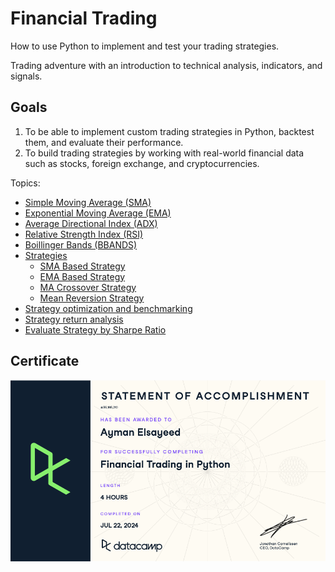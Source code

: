 # Financial Trading

How to use Python to implement and test your trading strategies.

Trading adventure with an introduction to technical analysis, indicators, and signals.


## Goals

1. To  be able to implement custom trading strategies in Python, backtest them, and evaluate their performance.
2. To build trading strategies by working with real-world financial data such as stocks, foreign exchange, and cryptocurrencies.


Topics:

- [Simple Moving Average (SMA)](notebooks/SAM.ipynb)
- [Exponential Moving Average (EMA)](notebooks/EMA.ipynb)
- [Average Directional Index (ADX)](notebooks/ADX.ipynb)
- [Relative Strength Index (RSI)](notebooks/RSI.ipynb)
- [Boillinger Bands (BBANDS)](notebooks/BBANDS.ipynb)
- [Strategies](notebooks/strategies/strategies.ipynb)
  - [SMA Based Strategy](notebooks/strategies/sma-based-strategy.ipynb)
  - [EMA Based Strategy](notebooks/strategies/ema-based-strategy.ipynb)
  - [MA Crossover Strategy](notebooks/strategies/ma-crossover-strategy.ipynb)
  - [Mean Reversion Strategy](notebooks/strategies/mean-reversion-strategy.ipynb)
- [Strategy optimization and benchmarking](notebooks/strategies/strategy-optimization-and-benchmarking.ipynb)
- [Strategy return analysis](notebooks/strategies/strategy-return-analysis.ipynb)
- [Evaluate Strategy by Sharpe Ratio](notebooks/strategies/evaluate-strategy-sharpe-ratio.ipynb)

## Certificate
![Certificate](assets/imgs/Financial%20Trading%20in%20Python.png)